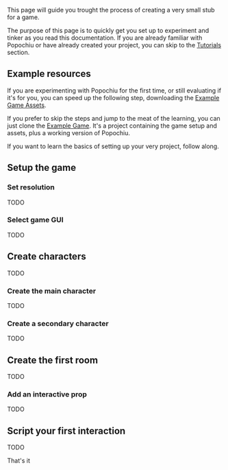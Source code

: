 This page will guide you trought the process of creating a very small stub for a game.

The purpose of this page is to quickly get you set up to experiment and tinker as you read this documentation. If you are already familiar with Popochiu or have already created your project, you can skip to the [Tutorials](/getting-started/tutorials) section.

## Example resources

If you are experimenting with Popochiu for the first time, or still evaluating if it's for you, you can speed up the following step, downloading the [Example Game Assets](#).

If you prefer to skip the steps and jump to the meat of the learning, you can just clone the [Example Game](#). It's a project containing the game setup and assets, plus a working version of Popochiu.

If you want to learn the basics of setting up your very project, follow along.

## Setup the game

### Set resolution

TODO

### Select game GUI

TODO

## Create characters

TODO

### Create the main character

TODO

### Create a secondary character

TODO

## Create the first room

TODO

### Add an interactive prop

TODO

## Script your first interaction

TODO

That's it